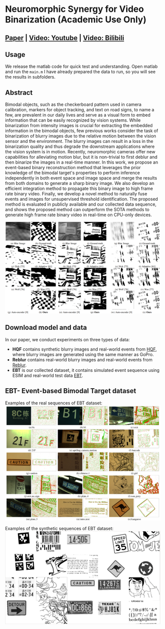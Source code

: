 # Neuromorphic Synergy for Video Binarization (Academic Use Only)
## [Paper](https://doi.org/10.48550/arXiv.2402.12644) | [Video: Youtube](https://youtu.be/fbdvowAHkn0) | [Video: Bilibili](https://www.bilibili.com/video/BV1ws4y1X7Sh/)
## Usage
We release the matlab code for quick test and understanding.
Open matlab and run the `main.m`
I have already prepared the data to run, so you will see the results in subfolders.


## Abstract
Bimodal objects, such as the checkerboard pattern used in camera calibration, markers for object tracking, and text on road signs, to name a few, are prevalent in our daily lives
and serve as a visual form to embed information that can be easily recognized by vision systems.
While binarization from intensity images is crucial for extracting the embedded information in the bimodal objects, few previous works consider the task of binarization of blurry images due to the relative motion between the vision sensor and the environment. The blurry images can result in a loss in the binarization quality and thus degrade the downstream applications where the vision system is in motion. Recently, neuromorphic cameras offer new capabilities for alleviating motion blur,  but it is non-trivial to first deblur and then binarize the images in a real-time manner. In this work, we propose an event-based binary reconstruction method that leverages the prior knowledge of the bimodal target's properties to perform inference independently in both event space and image space and merge the results from both domains to generate a sharp binary image. We also develop an efficient integration method to propagate this binary image to high frame rate binary video. Finally, we develop a novel method to naturally fuse events and images for unsupervised threshold identification. The proposed method is evaluated in publicly available and our collected data sequence, and shows the proposed method can outperform the SOTA methods to generate high frame rate binary video in real-time on CPU-only devices.

![Demo](./figures/image.png)



## Download model and data
In our paper, we conduct experiments on three types of data:
- **HQF** contains synthetic blurry images and real-world events from [HQF](https://timostoff.github.io/20ecnn), where blurry images are generated using the same manner as GoPro.
- **Reblur** contains real-world blurry images and real-world events from [Reblur](https://github.com/AHupuJR/EFNet).
- **EBT** is our collected dataset, it contains simulated event sequence using ESIM and real-world test data [EBT](https://doi.org/10.25442/hku.25427659.v1).

## EBT- Event-based Bimodal Target dataset
Examples of the real sequences of EBT dataset:
![Example of real sequence of EBT dataset](./figures/example.png)

Examples of the synthetic sequences of EBT dataset:
![Example of real sequence of EBT dataset](./figures/sim_example.png)


